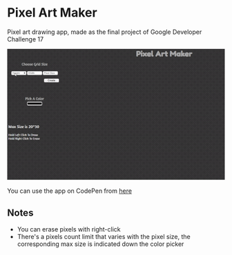 # Pixel Art Maker
Pixel art drawing app, made as the final project of Google Developer Challenge 17

![Preview](preview/pam.gif)

You can use the app on CodePen from [here](https://codepen.io/mcmody00/full/gXwVQG)

## Notes
- You can erase pixels with right-click
- There's a pixels count limit that varies with the pixel size, the corresponding max size is indicated down the color picker